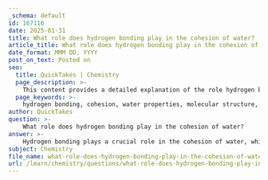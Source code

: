 ```yaml
---
_schema: default
id: 167116
date: 2025-01-31
title: What role does hydrogen bonding play in the cohesion of water?
article_title: What role does hydrogen bonding play in the cohesion of water?
date_format: MMM DD, YYYY
post_on_text: Posted on
seo:
  title: QuickTakes | Chemistry
  page_description: >-
    This content provides a detailed explanation of the role hydrogen bonding plays in the cohesion of water, highlighting its molecular structure, properties, and biological significance.
  page_keywords: >-
    hydrogen bonding, cohesion, water properties, molecular structure, polarity, surface tension, biological importance, water interactions, polar molecules, capillary action
author: QuickTakes
question: >-
    What role does hydrogen bonding play in the cohesion of water?
answer: >-
    Hydrogen bonding plays a crucial role in the cohesion of water, which is one of its most significant properties. Here’s a detailed explanation of how hydrogen bonding contributes to water's cohesion:\n\n1. **Molecular Structure and Polarity**: Water (H₂O) is a polar molecule, meaning it has a partial negative charge on the oxygen atom and partial positive charges on the hydrogen atoms. This polarity arises from the difference in electronegativity between oxygen and hydrogen, leading to the formation of polar covalent bonds.\n\n2. **Formation of Hydrogen Bonds**: The polarity of water molecules allows them to form hydrogen bonds with each other. Each water molecule can form up to four hydrogen bonds with neighboring water molecules due to its bent shape and the presence of two hydrogen atoms. These hydrogen bonds are relatively weak compared to covalent bonds but are significant in number, creating a strong network of interactions.\n\n3. **Cohesion**: The hydrogen bonds between water molecules result in strong cohesive forces. Cohesion is the tendency of similar molecules to stick together, which in the case of water, leads to phenomena such as surface tension. This is why water droplets form and why small insects, like water striders, can walk on the surface of water without sinking.\n\n4. **Surface Tension**: The cohesive properties of water, driven by hydrogen bonding, contribute to high surface tension. This means that the surface of water behaves like a stretched elastic membrane, allowing it to resist external force. This property is essential for various biological processes, such as the movement of water in plants through capillary action.\n\n5. **Biological Importance**: The cohesive nature of water is vital for life. It enables the transport of water and nutrients in plants and helps maintain the structure of cells and tissues in living organisms. The ability of water to form hydrogen bonds also plays a role in its solvent properties, allowing it to dissolve a wide range of substances, which is crucial for biochemical reactions.\n\nIn summary, hydrogen bonding is fundamental to the cohesion of water, leading to its unique properties that are essential for various biological processes and the overall functioning of ecosystems.
subject: Chemistry
file_name: what-role-does-hydrogen-bonding-play-in-the-cohesion-of-water.md
url: /learn/chemistry/questions/what-role-does-hydrogen-bonding-play-in-the-cohesion-of-water
---
```


&nbsp;